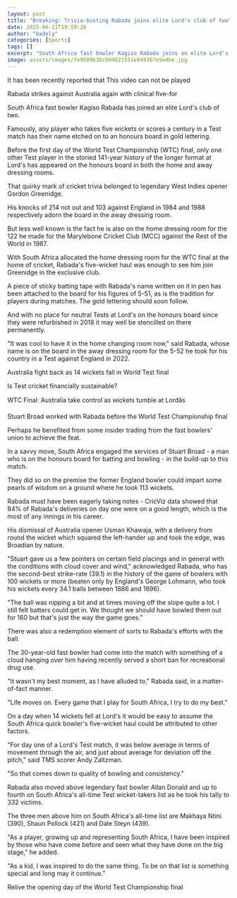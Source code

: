 ```yaml
---
layout: post
title: "Breaking: Trivia-busting Rabada joins elite Lord's club of two"
date: 2025-06-11T19:59:28
author: "badely"
categories: [Sports]
tags: []
excerpt: "South Africa fast bowler Kagiso Rabada joins an elite Lord's club of two, thanks to a five-wicket haul in the World Test Championship final."
image: assets/images/fe9509b3bcb09621551e949367e5e4be.jpg
---
```


It has been recently reported that This video can not be played

Rabada strikes against Australia again with clinical five-for

South Africa fast bowler Kagiso Rabada has joined an elite Lord's club of two.

Famously, any player who takes five wickets or scores a century in a Test match has their name etched on to an honours board in gold lettering.

Before the first day of the World Test Championship (WTC) final, only one other Test player in the storied 141-year history of the longer format at Lord's has appeared on the honours board in both the home and away dressing rooms.

That quirky mark of cricket trivia belonged to legendary West Indies opener Gordon Greenidge.

His knocks of 214 not out and 103 against England in 1984 and 1988 respectively adorn the board in the away dressing room.

But less well known is the fact he is also on the home dressing room for the 122 he made for the Marylebone Cricket Club (MCC) against the Rest of the World in 1987.

With South Africa allocated the home dressing room for the WTC final at the home of cricket, Rabada's five-wicket haul was enough to see him join Greenidge in the exclusive club.

A piece of sticky batting tape with Rabada's name written on it in pen has been attached to the board for his figures of 5-51, as is the tradition for players during matches. The gold lettering should soon follow.

And with no place for neutral Tests at Lord's on the honours board since they were refurbished in 2018 it may well be stencilled on there permanently.

"It was cool to have it in the home changing room now," said Rabada, whose name is on the board in the away dressing room for the 5-52 he took for his country in a Test against England in 2022.

Australia fight back as 14 wickets fall in World Test final

Is Test cricket financially sustainable?

WTC Final: Australia take control as wickets tumble at Lordâs

Stuart Broad worked with Rabada before the World Test Championship final

Perhaps he benefited from some insider trading from the fast bowlers' union to achieve the feat.

In a savvy move, South Africa engaged the services of Stuart Broad - a man who is on the honours board for batting and bowling - in the build-up to this match.

They did so on the premise the former England bowler could impart some pearls of wisdom on a ground where he took 113 wickets.

Rabada must have been eagerly taking notes - CricViz data showed that 84% of Rabada's deliveries on day one were on a good length, which is the most of any innings in his career.

His dismissal of Australia opener Usman Khawaja, with a delivery from round the wicket which squared the left-hander up and took the edge, was Broadian by nature.

"Stuart gave us a few pointers on certain field placings and in general with the conditions with cloud cover and wind," acknowledged Rabada, who has the second-best strike-rate (39.1) in the history of the game of bowlers with 100 wickets or more (beaten only by England's George Lohmann, who took his wickets every 34.1 balls between 1886 and 1896).

"The ball was nipping a bit and at times moving off the slope quite a lot. I still felt batters could get in. We thought we should have bowled them out for 160 but that's just the way the game goes."

There was also a redemption element of sorts to Rabada's efforts with the ball.

The 30-year-old fast bowler had come into the match with something of a cloud hanging over him having recently served a short ban for recreational drug use.

"It wasn't my best moment, as I have alluded to," Rabada said, in a matter-of-fact manner.

"Life moves on. Every game that I play for South Africa, I try to do my best."

On a day when 14 wickets fell at Lord's it would be easy to assume the South Africa quick bowler's five-wicket haul could be attributed to other factors.

"For day one of a Lord's Test match, it was below average in terms of movement through the air, and just about average for deviation off the pitch," said TMS scorer Andy Zaltzman.

"So that comes down to quality of bowling and consistency."

Rabada also moved above legendary fast bowler Allan Donald and up to fourth on South Africa's all-time Test wicket-takers list as he took his tally to 332 victims.

The three men above him on South Africa's all-time list are Makhaya Ntini (390), Shaun Pollock (421) and Dale Steyn (439).

"As a player, growing up and representing South Africa, I have been inspired by those who have come before and seen what they have done on the big stage," he added.

"As a kid, I was inspired to do the same thing. To be on that list is something special and long may it continue."

Relive the opening day of the World Test Championship final

